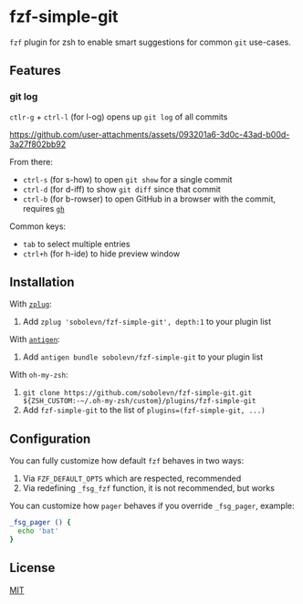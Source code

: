 # fzf-simple-git

`fzf` plugin for zsh to enable smart suggestions for common `git` use-cases.


## Features

### git log

`ctlr-g` + `ctrl-l` (for l-og) opens up `git log` of all commits

https://github.com/user-attachments/assets/093201a6-3d0c-43ad-b00d-3a27f802bb92

From there:
- `ctrl-s` (for s-how) to open `git show` for a single commit
- `ctrl-d` (for d-iff) to show `git diff` since that commit
- `ctrl-b` (for b-rowser) to open GitHub in a browser with the commit, requires [`gh`](https://github.com/cli/cli)

Common keys:
- `tab` to select multiple entries
- `ctrl+h` (for h-ide) to hide preview window


## Installation

With [`zplug`](https://github.com/zplug/zplug):
1. Add `zplug 'sobolevn/fzf-simple-git', depth:1` to your plugin list

With [`antigen`](https://github.com/zsh-users/antigen):
1. Add `antigen bundle sobolevn/fzf-simple-git` to your plugin list

With `oh-my-zsh`:
1. `git clone https://github.com/sobolevn/fzf-simple-git.git ${ZSH_CUSTOM:-~/.oh-my-zsh/custom}/plugins/fzf-simple-git`
2. Add `fzf-simple-git` to the list of `plugins=(fzf-simple-git, ...)`


## Configuration

You can fully customize how default `fzf` behaves in two ways:
1. Via `FZF_DEFAULT_OPTS` which are respected, recommended
2. Via redefining `_fsg_fzf` function, it is not recommended, but works

You can customize how `pager` behaves if you override `_fsg_pager`, example:

```sh
_fsg_pager () {
  echo 'bat'
}
```


## License

[MIT](https://github.com/sobolevn/fzf-simple-git/blob/master/LICENSE.md?plain=1)
